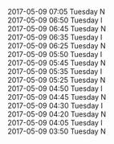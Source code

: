 2017-05-09 07:05 Tuesday  N  
2017-05-09 06:50 Tuesday  I  
2017-05-09 06:45 Tuesday  N  
2017-05-09 06:35 Tuesday  I  
2017-05-09 06:25 Tuesday  N  
2017-05-09 05:50 Tuesday  I  
2017-05-09 05:45 Tuesday  N  
2017-05-09 05:35 Tuesday  I  
2017-05-09 05:25 Tuesday  N  
2017-05-09 04:50 Tuesday  I  
2017-05-09 04:45 Tuesday  N  
2017-05-09 04:30 Tuesday  I  
2017-05-09 04:20 Tuesday  N  
2017-05-09 04:05 Tuesday  I  
2017-05-09 03:50 Tuesday  N  
